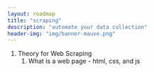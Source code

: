 ```yaml
---
layout: roadmap
title: "scraping"
description: "automate your data collection"
header-img: "img/banner-mauve.png"
---
```


1. Theory for Web Scraping
   1. What is a web page - html, css, and js

   


   

    


